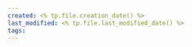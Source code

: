 ```yaml
---
created: <% tp.file.creation_date() %>
last_modified: <% tp.file.last_modified_date() %>
tags:
---
```

